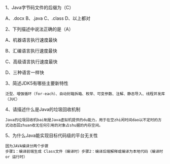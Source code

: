 1、Java字节码文件的后缀为（C）

A、.docx	  B、.java  C、.class  D、以上都对

2、下列描述中说法正确的是（A）

A、机器语言执行速度最快

B、汇编语言执行速度最快

C、高级语言执行速度最快

D、三种语言一样快

3、简述JDK5有哪些主要新特性
	
	泛型、增强循环（for-each）、自动封箱拆箱、枚举、可变参数、注解、静态导入、线程并发库（JUC）

4、请描述什么是Java的垃圾回收机制

	Java的垃圾回收机bai制是Java虚拟机提供的du能力，用于在空zhi闲时间dao以不定时的方式动态回zhuan收无任何引用的对象占shu据的内存空间。

5、为什么Java能实现目标代码级的平台无关性

	因为JAVA编译分两个步骤
	步骤1：编译前端生成 Class文件（编译时）步骤2：编译后端解释或编译为本地代码（编译时 or 运行时）

	